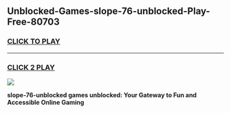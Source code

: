 
## Unblocked-Games-slope-76-unblocked-Play-Free-80703
<h3>
<a href="https://premium76.site?title=slope-76-unblocked&ref=24M">CLICK TO PLAY</a></h3>
<hr>

<h3>
<a href="https://premium76.site?title=slope-76-unblocked&ref=24M">CLICK 2 PLAY</a>
  
</h3>

<a href="https://premium76.site?title=slope-76-unblocked&ref=24M"><img src="https://clearcache.store/games.png"></a>


**slope-76-unblocked games unblocked: Your Gateway to Fun and Accessible Online Gaming**
